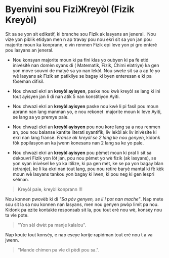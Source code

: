 # Byenvini sou FiziЖreyòl (Fizik Kreyòl)

Sit sa se yon sit edikatif, ki branche sou Fizik ak lasyans an jeneral.  Nou vize yon piblik etidyan men n ap travay pou nou ekri sit sa yon jan pou majorite moun ka konprann, e vin renmen Fizik epi leve yon pi gro enterè pou lasyans an jeneral.

- Nou konsyan majorite moun ki pa fini klas yo oubyen ki pa fè etid inivèsitè nan domèn syans di ( Matematik, Fizik, Chimi elatriye) ka gen yon move souvni de matyè sa yo nan lekòl. Nou swete sit sa a ap fè yo wè lasyans ak Fizik an patikilye se bagay ki byen enteresan e ki pa fòseman difisil.

- Nou chwazi ekri an **kreyòl ayisyen**, paske nou kwè kreyòl se lang ki ini tout ayisyen jan li di nan atik 5 nan konstitiyon Ayiti.

- Nou chwazi ekri an **kreyòl ayisyen** paske nou kwè li pi fasil pou moun aprann nan lang manman yo, e nou rekonet  majorite moun ki leve Ayiti, se lang sa yo premye pale.

- Nou chwazi ekri an **kreyòl ayisyen** pou nou kore lang sa a nou renmen an, pou nou balanse kantite literati syantifik, liv lekòl ak liv inivèsite ki ekri nan lang fransè. *Fransè ak kreyòl se 2 lang ke nou genyen*, kidonk fòk popilasyon an ka jwenn konesans nan 2 lang sa ke yo pale.

- Nou chwazi ekri an **kreyòl ayisyen** pou pèmet moun ki pral li sit sa dekouvri Fizik yon lòt jan, pou nou pèmet yo wè fizik (ak lasyans), se yon syan inivèsel ke yo ka itilize, ki pa gen mèt,  ke se pa yon bagay blan (etranje), ke li ka ekri nan tout lang, pou nou retire baryè mantal ki fè kèk moun wè lasyans tankou yon bagay ki lwen, ki pou neg ki gen lespri sèlman.

> Kreyòl pale, kreyòl konprann !!!

Nou konnen pwovèb ki di *"Sa pòv genyen, se li l pot nan mache"*. Nap mete sou sit la sa nou konnen nan lasyans, men nou genyen pwòp limit pa nou. Kidonk pa ezite kontakte responsab sit la, pou tout erè nou wè, konsèy nou ta vle pote.  

> "Yon sèl dwèt pa manje kalalou".

Nap koute tout konsèy, e nap eseye korije rapidman tout erè nou t a va jwenn.


> "Mande chimen pa vle di pèdi pou sa.".
